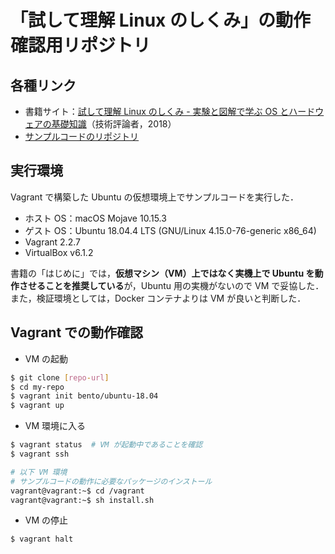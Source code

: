 # 「試して理解 Linux のしくみ」の動作確認用リポジトリ

## 各種リンク

- 書籍サイト：[試して理解 Linux のしくみ - 実験と図解で学ぶ OS とハードウェアの基礎知識](http://gihyo.jp/book/2018/978-4-7741-9607-7)（技術評論者，2018）
- [サンプルコードのリポジトリ](https://github.com/satoru-takeuchi/linux-in-practice)

## 実行環境

Vagrant で構築した Ubuntu の仮想環境上でサンプルコードを実行した．

- ホスト OS：macOS Mojave 10.15.3
- ゲスト OS：Ubuntu 18.04.4 LTS (GNU/Linux 4.15.0-76-generic x86_64)
- Vagrant 2.2.7
- VirtualBox v6.1.2

書籍の「はじめに」では，**仮想マシン（VM）上ではなく実機上で Ubuntu を動作させることを推奨している**が，Ubuntu 用の実機がないので VM で妥協した．また，検証環境としては，Docker コンテナよりは VM が良いと判断した．

## Vagrant での動作確認

- VM の起動

```sh
$ git clone [repo-url]
$ cd my-repo
$ vagrant init bento/ubuntu-18.04
$ vagrant up
```

- VM 環境に入る

```sh
$ vagrant status  # VM が起動中であることを確認
$ vagrant ssh

# 以下 VM 環境
# サンプルコードの動作に必要なパッケージのインストール
vagrant@vagrant:~$ cd /vagrant
vagrant@vagrant:~$ sh install.sh
```

- VM の停止

```sh
$ vagrant halt
```
